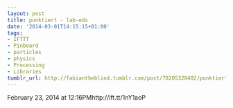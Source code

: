 ```yaml
---
layout: post
title: punktiert - lab-eds
date: '2014-03-01T14:15:15+01:00'
tags:
- IFTTT
- Pinboard
- particles
- physics
- Processing
- Libraries
tumblr_url: http://fabiantheblind.tumblr.com/post/78205328402/punktiert-lab-eds
---
```

February 23, 2014 at 12:16PMhttp://ift.tt/1nY1aoP
